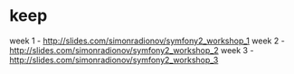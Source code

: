 # keep

week 1 - http://slides.com/simonradionov/symfony2_workshop_1
week 2 - http://slides.com/simonradionov/symfony2_workshop_2
week 3 - http://slides.com/simonradionov/symfony2_workshop_3
